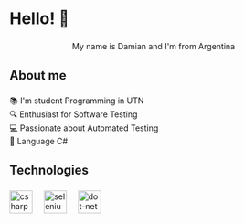 <h1 align="left">Hello! 👋</h1>

###

<p align="center">My name is Damian and I'm from Argentina</p>

###

<h2 align="left">About me</h2>

###

<p align="left">📚 I'm student Programming in UTN<br>🔍 Enthusiast for Software Testing<br>💻 Passionate about Automated Testing<br>💟 Language C#</p>

###

<h2 align="left">Technologies</h2>

###

<div align="left">
  <img src="https://cdn.jsdelivr.net/gh/devicons/devicon/icons/csharp/csharp-original.svg" height="40" alt="csharp logo"  />
  <img width="12" />
  <img src="https://cdn.jsdelivr.net/gh/devicons/devicon/icons/selenium/selenium-original.svg" height="40" alt="selenium logo"  />
  <img width="12" />
  <img src="https://cdn.simpleicons.org/dotnet/512BD4" height="40" alt="dot-net logo"  />
  <img width="12" />

